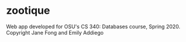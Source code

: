 # zootique

Web app developed for OSU's CS 340: Databases course, Spring 2020. Copyright Jane Fong and Emily Addiego

